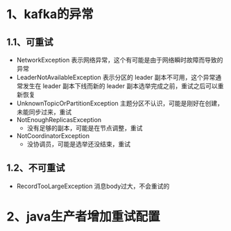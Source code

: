 # 1、kafka的异常

## 1.1、可重试

 * NetworkException
    表示网络异常，这个有可能是由于网络瞬时故障而导致的异常
 * LeaderNotAvailableException
    表示分区的 leader 副本不可用，这个异常通常发生在 leader 副本下线而新的 leader 副本选举完成之前，重试之后可以重新恢复
 * UnknownTopicOrPartitionException
    主题分区不认识，可能是刚好在创建，未能同步过来，重试
 * NotEnoughReplicasException
    * 没有足够的副本，可能是在节点调整，重试
 * NotCoordinatorException 
    * 没协调员，可能是选举还没结束，重试

## 1.2、不可重试
 * RecordTooLargeException 
    消息body过大，不会重试的
    
# 2、java生产者增加重试配置
```

```